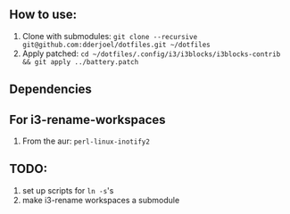
## How to use:

1. Clone with submodules: `git clone --recursive git@github.com:dderjoel/dotfiles.git ~/dotfiles`
1. Apply patched: `cd ~/dotfiles/.config/i3/i3blocks/i3blocks-contrib && git apply ../battery.patch`




## Dependencies

For i3-rename-workspaces
--
1. From the aur: `perl-linux-inotify2`

## TODO:
1. set up scripts for `ln -s`'s
1. make i3-rename workspaces a submodule
